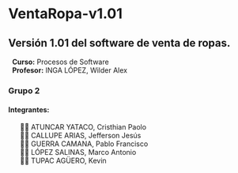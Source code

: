 # VentaRopa-v1.01
<h2>Versión 1.01 del software de venta de ropas.</h2>
&nbsp;&nbsp;<b>Curso:</b> Procesos de Software<br>
&nbsp;&nbsp;<b>Profesor:</b> INGA LÓPEZ, Wilder Alex<br>
<h3><b>Grupo 2</b></h3>
<h4>Integrantes:<br></h4>
<ul>
👨‍💻 ATUNCAR YATACO, Cristhian Paolo<br>
👨‍💻 CALLUPE ARIAS, Jefferson Jesús<br>
👨‍💻 GUERRA CAMANA, Pablo Francisco<br>
👨‍💻 LÓPEZ SALINAS, Marco Antonio<br>
👨‍💻 TUPAC AGÜERO, Kevin
</ul>
